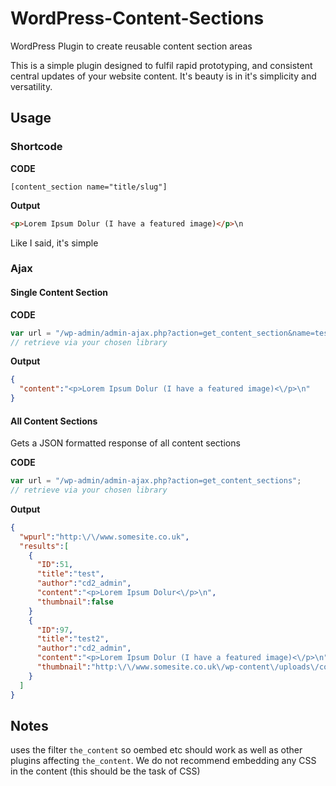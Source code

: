 # WordPress-Content-Sections
WordPress Plugin to create reusable content section areas

This is a simple plugin designed to fulfil rapid prototyping, and consistent central updates of your website content. It's beauty is in it's simplicity and versatility.

## Usage

### Shortcode

**CODE**
```
[content_section name="title/slug"]
```

**Output**
```html
<p>Lorem Ipsum Dolur (I have a featured image)</p>\n
```

Like I said, it's simple

### Ajax

#### Single Content Section

**CODE**
```JavaScript
var url = "/wp-admin/admin-ajax.php?action=get_content_section&name=test";
// retrieve via your chosen library
```

**Output**  
```JSON
{
  "content":"<p>Lorem Ipsum Dolur (I have a featured image)<\/p>\n"
}
```

#### All Content Sections  

Gets a JSON formatted response of all content sections

**CODE**  
```JavaScript
var url = "/wp-admin/admin-ajax.php?action=get_content_sections";
// retrieve via your chosen library
```

**Output**
```JSON
{
  "wpurl":"http:\/\/www.somesite.co.uk",
  "results":[
    {
      "ID":51,
      "title":"test",
      "author":"cd2_admin",
      "content":"<p>Lorem Ipsum Dolur<\/p>\n",
      "thumbnail":false
    }
    {
      "ID":97,
      "title":"test2",
      "author":"cd2_admin",
      "content":"<p>Lorem Ipsum Dolur (I have a featured image)<\/p>\n",
      "thumbnail":"http:\/\/www.somesite.co.uk\/wp-content\/uploads\/content_section_image.jpg"
    }
  ]
}
```

## Notes
uses the filter `the_content` so oembed etc should work as well as other plugins affecting `the_content`. We do not recommend embedding any CSS in the content (this should be the task of CSS)
